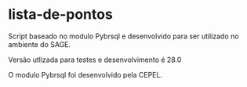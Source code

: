 # lista-de-pontos

Script baseado no modulo Pybrsql e desenvolvido para ser utilizado no ambiente do SAGE.

Versão utlizada para testes e desenvolvimento é 28.0



O modulo Pybrsql foi desenvolvido pela CEPEL.

